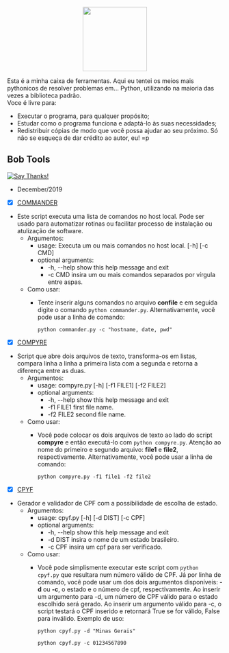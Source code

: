 <p align="center">
  <img src="https://cdn2.iconfinder.com/data/icons/circle-icons-1/64/toolbox-512.png" width=150/>
</p>

Esta é a minha caixa de ferramentas. Aqui eu tentei os meios mais pythonicos de resolver problemas em... Python, utilizando na maioria das vezes a biblioteca padrão.  
Voce é livre para:
* Executar o programa, para qualquer propósito;
* Estudar como o programa funciona e adaptá-lo às suas necessidades;
* Redistribuir cópias de modo que você possa ajudar ao seu próximo.
Só não se esqueça de dar crédito ao autor, eu! =p

## Bob Tools
[![Say Thanks!](https://img.shields.io/badge/Say%20Thanks-!-1EAEDB.svg)](https://saythanks.io/to/datalivre)

* December/2019
       
- [x] [COMMANDER](/python3/december/commander/) 
- Este script executa uma lista de comandos no host local. Pode ser usado para automatizar rotinas ou facilitar processo de instalação ou atulização de software.
  - Argumentos:
    - usage: Executa um ou mais comandos no host local. [-h] [-c CMD]
    - optional arguments:
        * -h, --help  show this help message and exit
        * -c CMD      insira um ou mais comandos separados por vírgula entre aspas.
  - Como usar:
    - Tente inserir alguns comandos no arquivo **confile** e em seguida digite o comando `python commander.py`. Alternativamente, você pode usar a linha de comando:
       
      `python commander.py -c "hostname, date, pwd"`
      
- [x] [COMPYRE](/python3/december/compyre/) 
- Script que abre dois arquivos de texto, transforma-os em listas, compara linha a linha a primeira lista com a segunda e retorna a diferença entre as duas.
  - Argumentos:
    - usage: compyre.py [-h] [-f1 FILE1] [-f2 FILE2]
    - optional arguments:
        * -h, --help  show this help message and exit
        * -f1 FILE1   first file name.
        * -f2 FILE2   second file name.
  - Como usar:
    - Você pode colocar os dois arquivos de texto ao lado do script **compyre** e então executá-lo com `python compyre.py`. Atenção ao nome do primeiro e segundo arquivo: **file1** e **file2**, respectivamente. Alternativamente, você pode usar a linha de comando:
       
         `python compyre.py -f1 file1 -f2 file2`
      
- [x] [CPYF](/python3/december/cpyf) 
- Gerador e validador de CPF com a possibilidade de escolha de estado. 
  - Argumentos:
    - usage: cpyf.py [-h] [-d DIST] [-c CPF]
    - optional arguments:
        * -h, --help  show this help message and exit
        * -d DIST     insira o nome de um estado brasileiro.
        * -c CPF      insira um cpf para ser verificado.
  - Como usar:
    - Você pode simplismente executar este script com `python cpyf.py` que resultara num número válido de CPF. Já por linha de comando, você pode usar um dos dois argumentos disponíveis: **-d** ou **-c**, o estado e o número de cpf, respectivamente. Ao inserir um argumento para -d, um número de CPF válido para o estado escolhido será gerado. Ao inserir um argumento válido para -c, o script testará o CPF inserido e retornará True se for válido, False para inválido. Exemplo de uso:
       
         `python cpyf.py -d "Minas Gerais"`
         
         `python cpyf.py -c 01234567890`
         